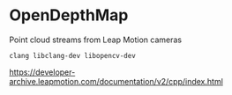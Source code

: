 # OpenDepthMap
Point cloud streams from Leap Motion cameras
```
clang libclang-dev libopencv-dev

```

https://developer-archive.leapmotion.com/documentation/v2/cpp/index.html